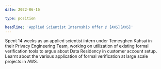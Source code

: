 ```yaml
---
date: 2022-06-16

type: position

headline: 'Applied Scientist Internship Offer @ [AWS][AWS]'
---
```


Spent 14 weeks as an applied scientist intern under Temesghen Kahsai in their Privacy Engineering Team, working on utilization of existing formal verification tools to argue about Data Residency in customer account setup. Learnt about the various application of formal verification at large scale projects in AWS.
